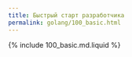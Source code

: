 ```yaml
---
title: Быстрый старт разработчика
permalink: golang/100_basic.html
---
```


{% include 100_basic.md.liquid %}